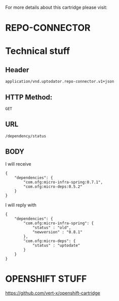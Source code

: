 For more details about this cartridge please visit:
 
REPO-CONNECTOR
==========================================================

# Technical stuff

## Header

```
application/vnd.uptodator.repo-connector.v1+json
```
 
## HTTP Method:

```
GET 
```

## URL

```
/dependency/status
```

## BODY

I will receive

```
{
    "dependencies": {
        "com.ofg:micro-infra-spring:0.7.1",
        "com.ofg:micro-deps:0.5.2"
    }
}
```

I will reply with

```
{
    "dependencies": {
        "com.ofg:micro-infra-spring": {
            "status" : "old",
            "newversion" : "0.8.1"
        },
        "com.ofg:micro-deps": {
            "status" : "uptodate"
        }
    }
}
```

# OPENSHIFT STUFF

https://github.com/vert-x/openshift-cartridge
